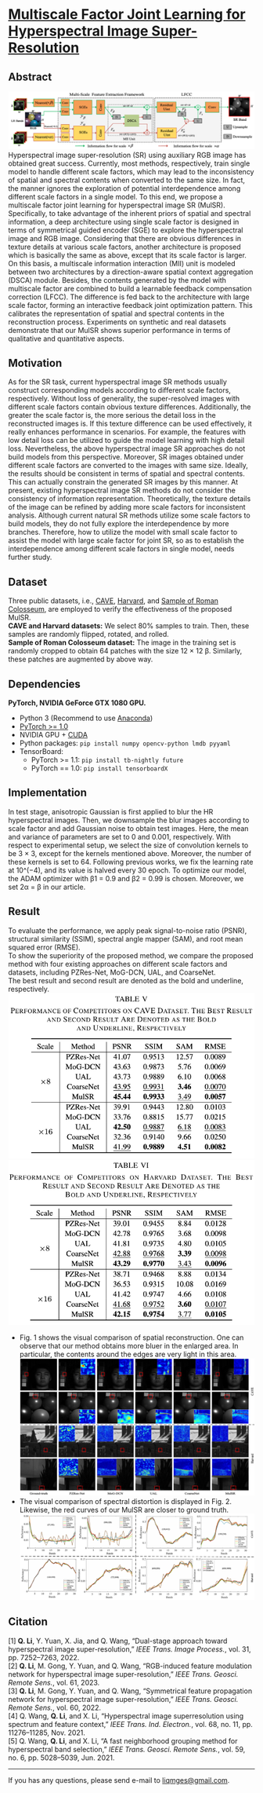 # [Multiscale Factor Joint Learning for Hyperspectral Image Super-Resolution](https://ieeexplore.ieee.org/document/10242161 "Multiscale Factor Joint Learning for Hyperspectral Image Super-Resolution")  

## Abstract  
![Image text](https://raw.githubusercontent.com/qianngli/Images/master/MulSR/architecture.png)  
Hyperspectral image super-resolution (SR) using auxiliary RGB image has obtained great success. Currently, most methods, respectively, train single model to handle different scale factors, which may lead to the inconsistency of spatial and spectral contents when converted to the same size. In fact, the manner ignores the exploration of potential interdependence among different scale factors in a single model. To this end, we propose a multiscale factor joint learning for hyperspectral image SR (MulSR). Specifically, to take advantage of the inherent priors of spatial and spectral information, a deep architecture using single scale factor is designed in terms of symmetrical guided encoder (SGE) to explore the hyperspectral image and RGB image. Considering that there are obvious differences in texture details at various scale factors, another architecture is proposed which is basically the same as above, except that its scale factor is larger. On this basis, a multiscale information interaction (MII) unit is modeled between two architectures by a direction-aware spatial context aggregation (DSCA) module. Besides, the contents generated by the model with multiscale factor are combined to build a learnable feedback compensation correction (LFCC). The difference is fed back to the architecture with large scale factor, forming an interactive feedback joint optimization pattern. This calibrates the representation of spatial and spectral contents in the reconstruction process. Experiments on synthetic and real datasets demonstrate that our MulSR shows superior performance in terms of qualitative and quantitative aspects.  

## Motivation  
As for the SR task, current hyperspectral image SR methods usually construct corresponding models according to different scale factors, respectively. Without loss of generality, the super-resolved images with different scale factors contain obvious texture differences. Additionally, the greater the scale factor is, the more serious the detail loss in the reconstructed images is. If this texture difference can be used effectively, it really enhances performance in scenarios. For example, the features with low detail loss can be utilized to guide the model learning with high detail loss. Nevertheless, the above hyperspectral image SR approaches do not build models from this perspective. Moreover, SR images obtained under different scale factors are converted to the images with same size. Ideally, the results should be consistent in terms of spatial and spectral contents. This can actually constrain the generated SR images by this manner. At present, existing hyperspectral image SR methods do not consider the consistency of information representation. Theoretically, the texture details of the image can be refined by adding more scale factors for inconsistent analysis. Although current natural SR methods utilize some scale factors to build models, they do not fully explore the interdependence by more branches. Therefore, how to utilize the model with small scale factor to assist the model with large scale factor for joint SR, so as to establish the interdependence among different scale factors in single model, needs further study.

## Dataset  
Three public datasets, i.e., [CAVE](https://www1.cs.columbia.edu/CAVE/databases/multispectral/ "CAVE"), [Harvard](https://dataverse.harvard.edu/ "Harvard"), and [Sample of Roman Colosseum](https://earth.esa.int/eogateway/missions/worldview-2 "Sample of Roman Colosseum"), are employed to verify the effectiveness of the proposed MulSR.  
**CAVE and Harvard datasets:** We select 80% samples to train. Then, these samples are randomly flipped, rotated, and rolled.  
**Sample of Roman Colosseum dataset:** The image in the training set is randomly cropped to obtain 64 patches with the size 12 × 12 β. Similarly, these patches are augmented by above way.  

## Dependencies  
**PyTorch, NVIDIA GeForce GTX 1080 GPU.**
- Python 3 (Recommend to use [Anaconda](https://www.anaconda.com/download/#linux))
- [PyTorch >= 1.0](https://pytorch.org/)
- NVIDIA GPU + [CUDA](https://developer.nvidia.com/cuda-downloads)
- Python packages: `pip install numpy opencv-python lmdb pyyaml`
- TensorBoard: 
  - PyTorch >= 1.1: `pip install tb-nightly future`
  - PyTorch == 1.0: `pip install tensorboardX`

## Implementation  
In test stage, anisotropic Gaussian is first applied to blur the HR hyperspectral images. Then, we downsample the blur images according to scale factor and add Gaussian noise to obtain test images. Here, the mean and variance of parameters are set to 0 and 0.001, respectively. With respect to experimental setup, we select the size of convolution kernels to be 3 × 3, except for the kernels mentioned above. Moreover, the number of these kernels is set to 64. Following previous works, we fix the learning rate at 10^(−4), and its value is halved every 30 epoch. To optimize our model, the ADAM optimizer with β1 = 0.9 and β2 = 0.99 is chosen. Moreover, we set 2α = β in our article.

## Result  
To evaluate the performance, we apply peak signal-to-noise ratio (PSNR), structural similarity (SSIM), spectral angle mapper (SAM), and root mean squared error (RMSE).  
To show the superiority of the proposed method, we compare the proposed method with four existing approaches on different scale factors and datasets, including PZRes-Net, MoG-DCN, UAL, and CoarseNet.  
The best result and second result are denoted as the bold and underline, respectively.
![TABLE_V](https://raw.githubusercontent.com/qianngli/Images/master/MulSR/TABLE_V.png)
![TABLE_VI](https://raw.githubusercontent.com/qianngli/Images/master/MulSR/TABLE_VI.png)  
- Fig. 1 shows the visual comparison of spatial reconstruction. One can observe that our method obtains more bluer in the enlarged area. In particular, the contents around the edges are very light in this area.  
  ![Fig5](https://raw.githubusercontent.com/qianngli/Images/master/MulSR/Fig5.png)
- The visual comparison of spectral distortion is displayed in Fig. 2. Likewise, the red curves of our MulSR are closer to ground truth.  
  ![Fig6](https://raw.githubusercontent.com/qianngli/Images/master/MulSR/Fig6.png)

## Citation 
[1] **Q. Li**, Y. Yuan, X. Jia, and Q. Wang, “Dual-stage approach toward hyperspectral image super-resolution,” *IEEE Trans. Image Process.*, vol. 31, pp. 7252–7263, 2022.  
[2] **Q. Li**, M. Gong, Y. Yuan, and Q. Wang, “RGB-induced feature modulation network for hyperspectral image super-resolution,” *IEEE Trans. Geosci. Remote Sens.*, vol. 61, 2023.  
[3] **Q. Li**, M. Gong, Y. Yuan, and Q. Wang, “Symmetrical feature propagation network for hyperspectral image super-resolution,” *IEEE Trans. Geosci. Remote Sens.*, vol. 60, 2022.  
[4] Q. Wang, **Q. Li**, and X. Li, “Hyperspectral image superresolution using spectrum and feature context,” *IEEE Trans. Ind. Electron.*, vol. 68, no. 11, pp. 11276–11285, Nov. 2021.  
[5] Q. Wang, **Q. Li**, and X. Li, “A fast neighborhood grouping method for hyperspectral band selection,” *IEEE Trans. Geosci. Remote Sens.*, vol. 59, no. 6, pp. 5028–5039, Jun. 2021.  

--------
  
If you has any questions, please send e-mail to liqmges@gmail.com.
